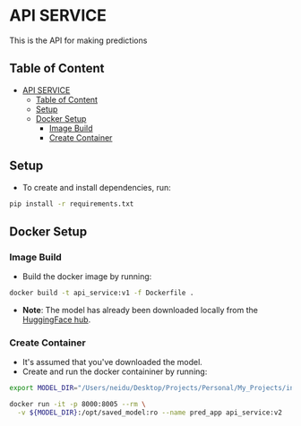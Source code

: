 # API SERVICE

This is the API for making predictions

## Table of Content

- [API SERVICE](#api-service)
  - [Table of Content](#table-of-content)
  - [Setup](#setup)
  - [Docker Setup](#docker-setup)
    - [Image Build](#image-build)
    - [Create Container](#create-container)

## Setup

- To create and install dependencies, run:

```sh
pip install -r requirements.txt
```

## Docker Setup

### Image Build

- Build the docker image by running:

```sh
docker build -t api_service:v1 -f Dockerfile .
```

- **Note**: The model has already been downloaded locally from the [HuggingFace hub](https://huggingface.co/chineidu/bert-finetuned-ner).

### Create Container

- It's assumed that you've downloaded the model.
- Create and run the docker containiner by running:

```sh
export MODEL_DIR="/Users/neidu/Desktop/Projects/Personal/My_Projects/info-extraction/saved_model"

docker run -it -p 8000:8005 --rm \
  -v ${MODEL_DIR}:/opt/saved_model:ro --name pred_app api_service:v2
```
